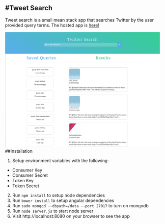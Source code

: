 #Tweet Search
---

Tweet search is a small mean stack app that searches Twitter by the user provided query terms. The hosted app is [here!](https://tweet-search-app.herokuapp.com/)

![](tweet-search.png)
##Installation
1. Setup environment variables with the following:
  * Consumer Key
  * Consumer Secret
  * Token Key
  * Token Secret
2. Run ```npm install``` to setup node dependencies
3. Run ```bower install``` to setup angular dependencies
4. Run ```sudo mongod --dbpath=/data --port 27017``` to turn on mongodb
5. Run ```node server.js``` to start node server
6. Visit http://localhost:8080 on your browser to see the app

